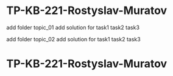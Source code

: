 # TP-KB-221-Rostyslav-Muratov
add folder topic_01
add solution for task1 task2 task3

add folder topic_02
add solution for task1 task2 task3

# TP-KB-221-Rostyslav-Muratov